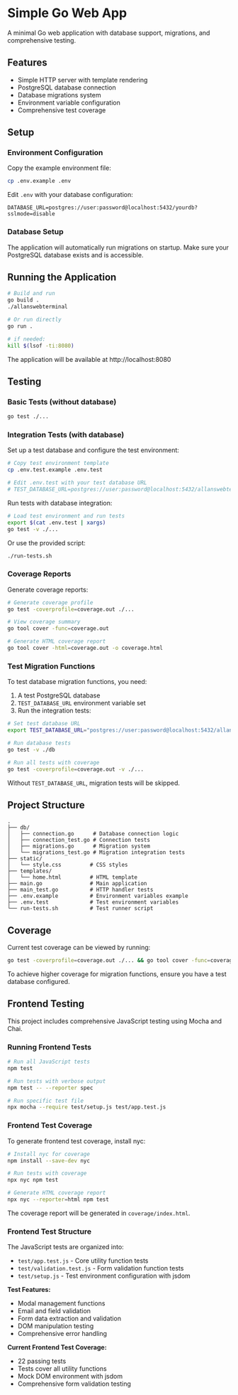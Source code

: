 # Simple Go Web App

A minimal Go web application with database support, migrations, and comprehensive testing.

## Features

- Simple HTTP server with template rendering
- PostgreSQL database connection
- Database migrations system
- Environment variable configuration
- Comprehensive test coverage

## Setup

### Environment Configuration

Copy the example environment file:
```bash
cp .env.example .env
```

Edit `.env` with your database configuration:
```
DATABASE_URL=postgres://user:password@localhost:5432/yourdb?sslmode=disable
```

### Database Setup

The application will automatically run migrations on startup. Make sure your PostgreSQL database exists and is accessible.

## Running the Application

```bash
# Build and run
go build .
./allanswebterminal

# Or run directly
go run .

# if needed:
kill $(lsof -ti:8080)
```

The application will be available at http://localhost:8080

## Testing

### Basic Tests (without database)
```bash
go test ./...
```

### Integration Tests (with database)

Set up a test database and configure the test environment:
```bash
# Copy test environment template
cp .env.test.example .env.test

# Edit .env.test with your test database URL
# TEST_DATABASE_URL=postgres://user:password@localhost:5432/allanswebterminal_test?sslmode=disable
```

Run tests with database integration:
```bash
# Load test environment and run tests
export $(cat .env.test | xargs)
go test -v ./...
```

Or use the provided script:
```bash
./run-tests.sh
```

### Coverage Reports

Generate coverage reports:
```bash
# Generate coverage profile
go test -coverprofile=coverage.out ./...

# View coverage summary
go tool cover -func=coverage.out

# Generate HTML coverage report
go tool cover -html=coverage.out -o coverage.html
```

### Test Migration Functions

To test database migration functions, you need:

1. A test PostgreSQL database
2. `TEST_DATABASE_URL` environment variable set
3. Run the integration tests:

```bash
# Set test database URL
export TEST_DATABASE_URL="postgres://user:password@localhost:5432/allanswebterminal_test?sslmode=disable"

# Run database tests
go test -v ./db

# Run all tests with coverage
go test -coverprofile=coverage.out -v ./...
```

Without `TEST_DATABASE_URL`, migration tests will be skipped.

## Project Structure

```
.
├── db/
│   ├── connection.go      # Database connection logic
│   ├── connection_test.go # Connection tests
│   ├── migrations.go      # Migration system
│   └── migrations_test.go # Migration integration tests
├── static/
│   └── style.css         # CSS styles
├── templates/
│   └── home.html         # HTML template
├── main.go               # Main application
├── main_test.go          # HTTP handler tests
├── .env.example          # Environment variables example
├── .env.test             # Test environment variables
└── run-tests.sh          # Test runner script
```

## Coverage

Current test coverage can be viewed by running:
```bash
go test -coverprofile=coverage.out ./... && go tool cover -func=coverage.out
```

To achieve higher coverage for migration functions, ensure you have a test database configured.

## Frontend Testing

This project includes comprehensive JavaScript testing using Mocha and Chai.

### Running Frontend Tests

```bash
# Run all JavaScript tests
npm test

# Run tests with verbose output
npm test -- --reporter spec

# Run specific test file
npx mocha --require test/setup.js test/app.test.js
```

### Frontend Test Coverage

To generate frontend test coverage, install nyc:

```bash
# Install nyc for coverage
npm install --save-dev nyc

# Run tests with coverage
npx nyc npm test

# Generate HTML coverage report
npx nyc --reporter=html npm test
```

The coverage report will be generated in `coverage/index.html`.

### Frontend Test Structure

The JavaScript tests are organized into:

- `test/app.test.js` - Core utility function tests
- `test/validation.test.js` - Form validation function tests
- `test/setup.js` - Test environment configuration with jsdom

**Test Features:**
- Modal management functions
- Email and field validation
- Form data extraction and validation
- DOM manipulation testing
- Comprehensive error handling

**Current Frontend Test Coverage:**
- 22 passing tests
- Tests cover all utility functions
- Mock DOM environment with jsdom
- Comprehensive form validation testing